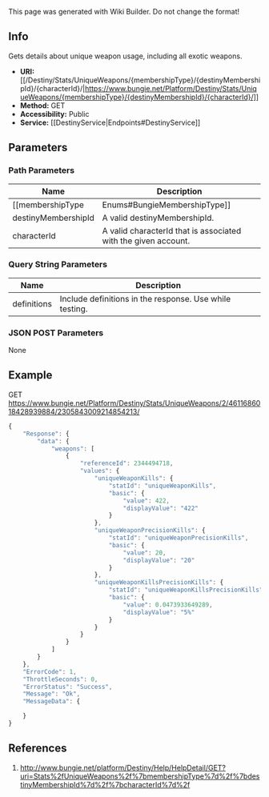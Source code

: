 <span class="wiki-builder">This page was generated with Wiki Builder. Do not change the format!</span>

## Info
Gets details about unique weapon usage, including all exotic weapons.
* **URI:** [[/Destiny/Stats/UniqueWeapons/{membershipType}/{destinyMembershipId}/{characterId}/|https://www.bungie.net/Platform/Destiny/Stats/UniqueWeapons/{membershipType}/{destinyMembershipId}/{characterId}/]]
* **Method:** GET
* **Accessibility:** Public
* **Service:** [[DestinyService|Endpoints#DestinyService]]

## Parameters
### Path Parameters
Name | Description
---- | -----------
[[membershipType|Enums#BungieMembershipType]] | A valid Bungie.net membershipType.
destinyMembershipId | A valid destinyMembershipId.
characterId | A valid characterId that is associated with the given account.

### Query String Parameters
Name | Description
---- | -----------
definitions | Include definitions in the response. Use while testing.

### JSON POST Parameters
None

## Example
GET https://www.bungie.net/Platform/Destiny/Stats/UniqueWeapons/2/4611686018428939884/2305843009214854213/
```javascript
{
    "Response": {
        "data": {
            "weapons": [
                {
                    "referenceId": 2344494718,
                    "values": {
                        "uniqueWeaponKills": {
                            "statId": "uniqueWeaponKills",
                            "basic": {
                                "value": 422,
                                "displayValue": "422"
                            }
                        },
                        "uniqueWeaponPrecisionKills": {
                            "statId": "uniqueWeaponPrecisionKills",
                            "basic": {
                                "value": 20,
                                "displayValue": "20"
                            }
                        },
                        "uniqueWeaponKillsPrecisionKills": {
                            "statId": "uniqueWeaponKillsPrecisionKills",
                            "basic": {
                                "value": 0.0473933649289,
                                "displayValue": "5%"
                            }
                        }
                    }
                }
            ]
        }
    },
    "ErrorCode": 1,
    "ThrottleSeconds": 0,
    "ErrorStatus": "Success",
    "Message": "Ok",
    "MessageData": {

    }
}
```

## References
1. http://www.bungie.net/platform/Destiny/Help/HelpDetail/GET?uri=Stats%2fUniqueWeapons%2f%7bmembershipType%7d%2f%7bdestinyMembershipId%7d%2f%7bcharacterId%7d%2f
